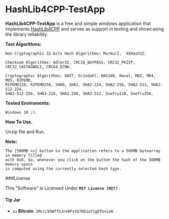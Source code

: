 # HashLib4CPP-TestApp
**HashLib4CPP-TestApp** is a free and simple windows application that implements [HashLib4CPP](https://www.github.com/ron4fun/HashLib4CPP) and serves as support in testing and showcasing the library reliability.

**Test Algorithms:**

    Non-Cryptographic 32-bits Hash Algorithms: Murmur2,  XXHash32.

    Checksum Algorithms: Adler32, CRC16_BUYPASS, CRC32_PKZIP, CRC32_CASTAGNOLI, CRC64_ECMA. 

    Cryptographic Algorithms: GOST, Grindahl, HAS160, Haval, MD2, MD4, MD5, RIPEMD, 
	RIPEMD128, RIPEMD256, SHA0, SHA1, SHA2-224, SHA2-256, SHA2-512, SHA2-512-224, 
	SHA2-512-256, SHA3-224, SHA3-256, SHA3-512, Snefru128, Snefru256.

**Tested Enviroments:**
     
    Windows 10 ;).

**How To Use.**

Unzip file and Run.

**Note:**

	The [500MB >>] button in the application refers to a 500MB bytearray in memory filled
	with 0x0. So, whenever you click on the button the hash of the 500MB memory space
	is computed using the currently selected hash type.

###License

This "Software" is Licensed Under  **`MIT License (MIT)`** .

#### Tip Jar
* :dollar: **Bitcoin**: `1Mcci95WffSJnV6PsYG7KD1af1gDfUvLe6`

